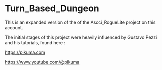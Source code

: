 # Turn_Based_Dungeon

This is an expanded version of the of the Ascci_RogueLite project on this account. 

The initial stages of this project were heavily influenced by Gustavo Pezzi and his tutorials, found here :

https://pikuma.com

https://www.youtube.com/@pikuma

